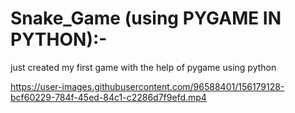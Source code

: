# Snake_Game (using PYGAME IN PYTHON):-
just created my first game with the help of pygame using python


https://user-images.githubusercontent.com/96588401/156179128-bcf60229-784f-45ed-84c1-c2286d7f9efd.mp4


